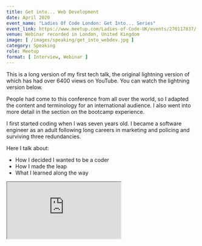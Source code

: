 ```yaml
---
title: Get into... Web Development 
date: April 2020
event_name: "Ladies Of Code London: Get Into... Series"
event_link: https://www.meetup.com/Ladies-of-Code-UK/events/270117837/
venue: Webinar recorded in London, United Kingdom
image: [ /images/speaking/get_into_webdev.jpg ]
category: Speaking
role: Meetup
format: [ Interview, Webinar ]
---
```


This is a long version of my first tech talk, the original lightning version of which has had over 6400 views on YouTube.  You can watch the lightning version below.

People had come to this conference from all over the world, so I adapted the content and terminology for an international audience.  I also went into more detail in the section on the bootcamp experience.

I first started coding when I was seven years old.  I became a software engineer as an adult following long careers in marketing and policing and surviving three redundancies.

Here I talk about:

* How I decided I wanted to be a coder
* How I made the leap
* What I learned along the way

<div class="embed-responsive embed-responsive-16by9">
  <iframe class="embed-responsive-item" src="https://www.youtube.com/embed/Bghs_OyTbrE" allowfullscreen></iframe>
</div><br/>

